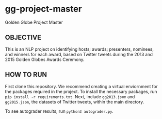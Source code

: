 # gg-project-master
Golden Globe Project Master

## OBJECTIVE

This is an NLP project on identifying hosts; awards; presenters, nominees, and winners for each award, based on Twitter tweets during the 2013 and 2015 Golden Globes Awards Ceremony.

## HOW TO RUN

First clone this repository. We recommend creating a virtual enviornment for the packages required in the project. To install the necessary packages, run `pip install -r requirements.txt`. Next, include `gg2013.json` and `gg2015.json`, the datasets of Twitter tweets, within the main directory.

To see autograder results, run `python3 autograder.py`.
